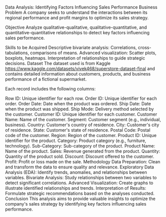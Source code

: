 Data Analysis: Identifying Factors Influencing Sales Performance
Business Problem
A company seeks to understand the interactions between its regional performance and profit margins to optimize its sales strategy.

Objective
Analyze qualitative-qualitative, qualitative-quantitative, and quantitative-quantitative relationships to detect key factors influencing sales performance.

Skills to be Acquired
Descriptive bivariate analysis: Correlations, cross-tabulations, comparisons of means.
Advanced visualization: Scatter plots, boxplots, heatmaps.
Interpretation of relationships to guide strategic decisions.
Dataset
The dataset used is from Kaggle https://www.kaggle.com/datasets/vivek468/superstore-dataset-final and contains detailed information about customers, products, and business performance of a fictional supermarket.

Each record includes the following columns:

Row ID: Unique identifier for each row.
Order ID: Unique identifier for each order.
Order Date: Date when the product was ordered.
Ship Date: Date when the product was shipped.
Ship Mode: Delivery method selected by the customer.
Customer ID: Unique identifier for each customer.
Customer Name: Name of the customer.
Segment: Customer segment (e.g., individual, business).
Country: Customer's country of residence.
City: Customer's city of residence.
State: Customer's state of residence.
Postal Code: Postal code of the customer.
Region: Region of the customer.
Product ID: Unique identifier for the product.
Category: Product category (e.g., furniture, technology).
Sub-Category: Sub-category of the product.
Product Name: Name of the product.
Sales: Revenue generated from the product.
Quantity: Quantity of the product sold.
Discount: Discount offered to the customer.
Profit: Profit or loss made on the sale.
Methodology
Data Preparation: Clean and transform the data to ensure quality and relevance.
Exploratory Data Analysis (EDA): Identify trends, anomalies, and relationships between variables.
Bivariate Analysis: Study relationships between two variables to detect significant correlations.
Advanced Visualization: Create graphs to illustrate identified relationships and trends.
Interpretation of Results: Formulate strategic recommendations based on the analyses conducted.
Conclusion
This analysis aims to provide valuable insights to optimize the company's sales strategy by identifying key factors influencing sales performance.
